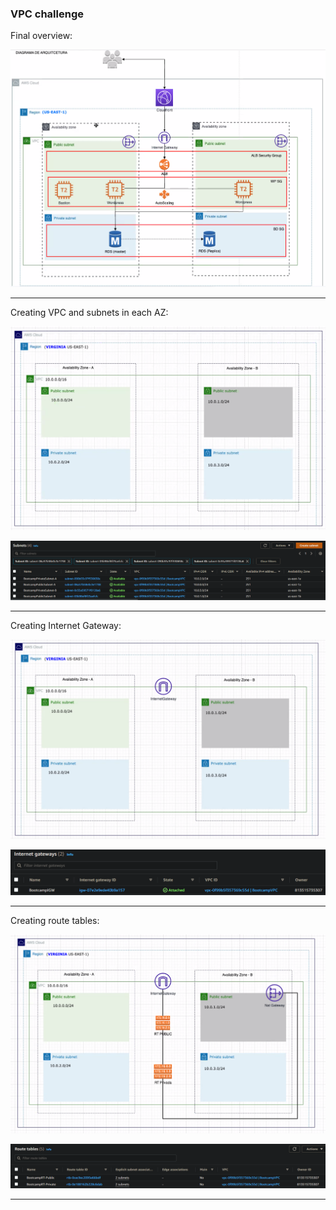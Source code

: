 ### VPC challenge

Final overview:

![0](../pictures/VPC-0.png)

---

Creating VPC and subnets in each AZ:

![1](../pictures/VPC-1.png)


![2](../pictures/VPC-2.png)

---

Creating Internet Gateway:

![3](../pictures/VPC-3.png)

![4](../pictures/VPC-4.png)

---

Creating route tables:

![5](../pictures/VPC-5.png)

![6](../pictures/VPC-6.png)

---



